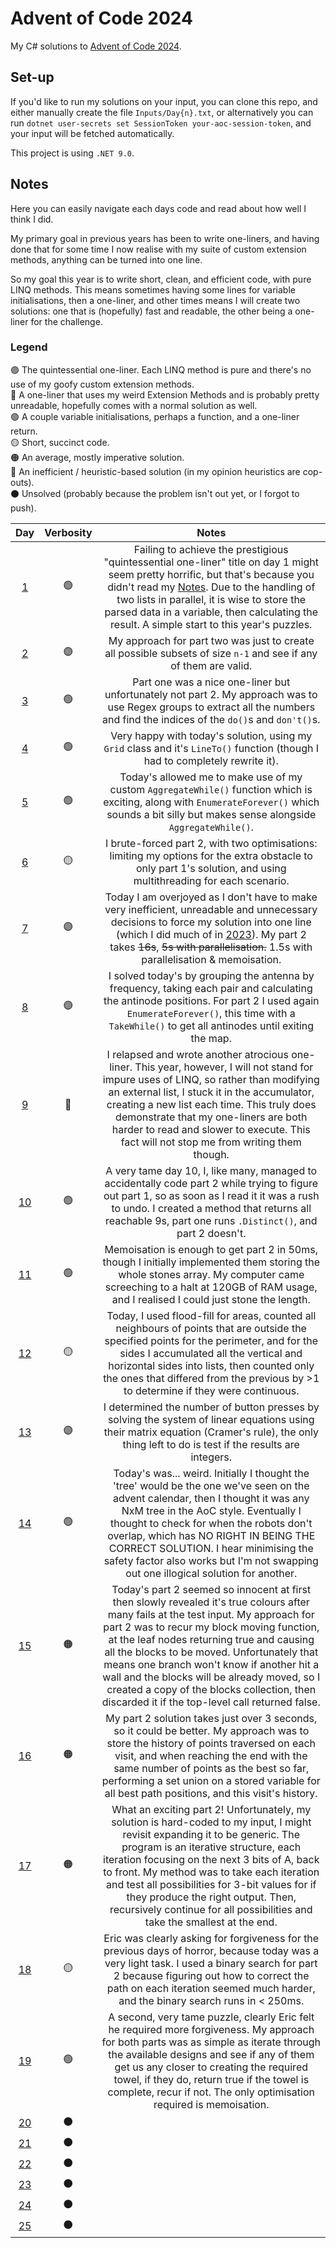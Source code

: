 # Advent of Code 2024
My C# solutions to [Advent of Code 2024](https://adventofcode.com/2024).

## Set-up
If you'd like to run my solutions on your input, you can clone this repo, and either manually create the file `Inputs/Day{n}.txt`, or alternatively you can run `dotnet user-secrets set SessionToken your-aoc-session-token`, and your input will be fetched automatically.

This project is using `.NET 9.0`.

## Notes
Here you can easily navigate each days code and read about how well I think I did.

My primary goal in previous years has been to write one-liners, and having done that for some time I now realise with my suite of custom extension methods, anything can be turned into one line.

So my goal this year is to write short, clean, and efficient code, with pure LINQ methods. This means sometimes having some lines for variable initialisations, then a one-liner, and other times means I will create two solutions: one that is (hopefully) fast and readable, the other being a one-liner for the challenge.

### Legend
🟣 The quintessential one-liner. Each LINQ method is pure and there's no use of my goofy custom extension methods. \
🔵 A one-liner that uses my weird Extension Methods and is probably pretty unreadable, hopefully comes with a normal solution as well. \
🟢 A couple variable initialisations, perhaps a function, and a one-liner return. \
🟡 Short, succinct code. \
🟠 An average, mostly imperative solution. \
🔴 An inefficient / heuristic-based solution (in my opinion heuristics are cop-outs). \
⚫ Unsolved (probably because the problem isn't out yet, or I forgot to push).

| **Day** | **Verbosity** | **Notes** |
|:---:|:---:|:---:|
| [1](AdventOfCode2024/Day01.cs) | 🟢 | Failing to achieve the prestigious "quintessential one-liner" title on day 1 might seem pretty horrific, but that's because you didn't read my [Notes](#Notes). Due to the handling of two lists in parallel, it is wise to store the parsed data in a variable, then calculating the result. A simple start to this year's puzzles. |
| [2](AdventOfCode2024/Day02.cs) | 🟣 | My approach for part two was just to create all possible subsets of size `n-1` and see if any of them are valid. |
| [3](AdventOfCode2024/Day03.cs) | 🟢 | Part one was a nice one-liner but unfortunately not part 2. My approach was to use Regex groups to extract all the numbers and find the indices of the `do()`s and `don't()`s. |
| [4](AdventOfCode2024/Day04.cs) | 🟢 | Very happy with today's solution, using my `Grid` class and it's `LineTo()` function (though I had to completely rewrite it). |
| [5](AdventOfCode2024/Day05.cs) | 🟢 | Today's allowed me to make use of my custom `AggregateWhile()` function which is exciting, along with `EnumerateForever()` which sounds a bit silly but makes sense alongside `AggregateWhile()`. |
| [6](AdventOfCode2024/Day06.cs) | 🟡 | I brute-forced part 2, with two optimisations: limiting my options for the extra obstacle to only part 1's solution, and using multithreading for each scenario. |
| [7](AdventOfCode2024/Day07.cs) | 🟣 | Today I am overjoyed as I don't have to make very inefficient, unreadable and unnecessary decisions to force my solution into one line (which I did much of in [2023](https://github.com/joel-heath/AdventOfCode2023/blob/master/AdventOfCode2023/Day20.cs)). My part 2 takes ~~16s~~, ~~5s with parallelisation.~~ 1.5s with parallelisation & memoisation. |
| [8](AdventOfCode2024/Day08.cs) | 🟣 | I solved today's by grouping the antenna by frequency, taking each pair and calculating the antinode positions. For part 2 I used again `EnumerateForever()`, this time with a `TakeWhile()` to get all antinodes until exiting the map. |
| [9](AdventOfCode2024/Day09.cs) | 🔵 | I relapsed and wrote another atrocious one-liner. This year, however, I will not stand for impure uses of LINQ, so rather than modifying an external list, I stuck it in the accumulator, creating a new list each time. This truly does demonstrate that my one-liners are both harder to read and slower to execute. This fact will not stop me from writing them though. |
| [10](AdventOfCode2024/Day10.cs) | 🟢 | A very tame day 10, I, like many, managed to accidentally code part 2 while trying to figure out part 1, so as soon as I read it it was a rush to undo. I created a method that returns all reachable 9s, part one runs `.Distinct()`, and part 2 doesn't. |
| [11](AdventOfCode2024/Day11.cs) | 🟢 | Memoisation is enough to get part 2 in 50ms, though I initially implemented them storing the whole stones array. My computer came screeching to a halt at 120GB of RAM usage, and I realised I could just stone the length. |
| [12](AdventOfCode2024/Day12.cs) | 🟡 | Today, I used flood-fill for areas, counted all neighbours of points that are outside the specified points for the perimeter, and for the sides I accumulated all the vertical and horizontal sides into lists, then counted only the ones that differed from the previous by >1 to determine if they were continuous. |
| [13](AdventOfCode2024/Day13.cs) | 🟣 | I determined the number of button presses by solving the system of linear equations using their matrix equation (Cramer's rule), the only thing left to do is test if the results are integers. |
| [14](AdventOfCode2024/Day14.cs) | 🟢 | Today's was... weird. Initially I thought the 'tree' would be the one we've seen on the advent calendar, then I thought it was any NxM tree in the AoC style. Eventually I thought to check for when the robots don't overlap, which has NO RIGHT IN BEING THE CORRECT SOLUTION. I hear minimising the safety factor also works but I'm not swapping out one illogical solution for another. |
| [15](AdventOfCode2024/Day15.cs) | 🟠 | Today's part 2 seemed so innocent at first then slowly revealed it's true colours after many fails at the test input. My approach for part 2 was to recur my block moving function, at the leaf nodes returning true and causing all the blocks to be moved. Unfortunately that means one branch won't know if another hit a wall and the blocks will be already moved, so I created a copy of the blocks collection, then discarded it if the top-level call returned false. |
| [16](AdventOfCode2024/Day16.cs) | 🟠 | My part 2 solution takes just over 3 seconds, so it could be better. My approach was to store the history of points traversed on each visit, and when reaching the end with the same number of points as the best so far, performing a set union on a stored variable for all best path positions, and this visit's history. |
| [17](AdventOfCode2024/Day17.cs) | 🟠 | What an exciting part 2! Unfortunately, my solution is hard-coded to my input, I might revisit expanding it to be generic. The program is an iterative structure, each iteration focusing on the next 3 bits of A, back to front. My method was to take each iteration and test all possibilities for 3-bit values for if they produce the right output. Then, recursively continue for all possibilities and take the smallest at the end. |
| [18](AdventOfCode2024/Day18.cs) | 🟡 | Eric was clearly asking for forgiveness for the previous days of horror, because today was a very light task. I used a binary search for part 2 because figuring out how to correct the path on each iteration seemed much harder, and the binary search runs in < 250ms. |
| [19](AdventOfCode2024/Day19.cs) | 🟢 | A second, very tame puzzle, clearly Eric felt he required more forgiveness. My approach for both parts was as simple as iterate through the available designs and see if any of them get us any closer to creating the required towel, if they do, return true if the towel is complete, recur if not. The only optimisation required is memoisation. |
| [20](AdventOfCode2024/Day20.cs) | ⚫ |  |
| [21](AdventOfCode2024/Day21.cs) | ⚫ |  |
| [22](AdventOfCode2024/Day22.cs) | ⚫ |  |
| [23](AdventOfCode2024/Day23.cs) | ⚫ |  |
| [24](AdventOfCode2024/Day24.cs) | ⚫ |  |
| [25](AdventOfCode2024/Day25.cs) | ⚫ |  |